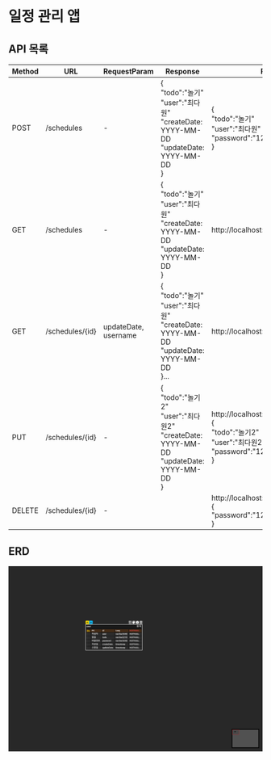 # 일정 관리 앱

## API 목록

| Method | URL             | RequestParam         | Response                                                                                            | Request                                                                                                          | Description | StatusCode | 
|--------|-----------------|----------------------|-----------------------------------------------------------------------------------------------------|------------------------------------------------------------------------------------------------------------------|------------|------------|
| POST   | /schedules      | -                    | {<br/>"todo":"놀기"<br/>"user":"최다원"<br/>"createDate: YYYY-MM-DD<br/>"updateDate: YYYY-MM-DD<br/>}    | {<br/>"todo":"놀기"<br/>"user":"최다원"<br/>"password":"1234"<br/>}                                                   | 일정 생성      | 일정 등록: 200 | 
| GET    | /schedules      | -                    | {<br/>"todo":"놀기"<br/>"user":"최다원"<br/>"createDate: YYYY-MM-DD<br/>"updateDate: YYYY-MM-DD<br/>}    | http://localhost:8080/api/schedules                                                                              |         | 일정 조회      | 일정 조회: 200 |
| GET    | /schedules/{id} | updateDate, username | {<br/>"todo":"놀기"<br/>"user":"최다원"<br/>"createDate: YYYY-MM-DD<br/>"updateDate: YYYY-MM-DD<br/>}... | http://localhost:8080/api/schedules/2                                                                            |                                                                | 단건 일정 조회   |일정 조회: 200|
| PUT    | /schedules/{id} | -                    |     {<br/>"todo":"놀기2"<br/>"user":"최다원2"<br/>"createDate: YYYY-MM-DD<br/>"updateDate: YYYY-MM-DD<br/>}                                                                                                | http://localhost:8080/api/schedules/2      <br/>{<br/>"todo":"놀기2"<br/>"user":"최다원2"<br/>"password":"1234"<br/>} | 일정 수정      |   일정 수정: 200         |
| DELETE | /schedules/{id} | -                    |                                                                                                     | http://localhost:8080/api/schedules/2<br/>{<br/>"password":"1234"<br/>}                                          | 일정 삭제      |     일정 삭제: 200       |


## ERD
![ERD](images/ERD.png)
